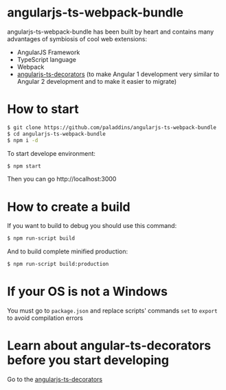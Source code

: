 # angularjs-ts-webpack-bundle

angularjs-ts-webpack-bundle has been built by heart and contains many advantages of symbiosis of cool web extensions:

  - AngularJS Framework
  - TypeScript language
  - Webpack
  - [angularjs-ts-decorators](https://github.com/paladdins/angularjs-ts-decorators/) (to make Angular 1 development very similar to Angular 2 development and to make it easier to migrate)

# How to start

```sh
$ git clone https://github.com/paladdins/angularjs-ts-webpack-bundle
$ cd angularjs-ts-webpack-bundle
$ npm i -d
```
To start develope environment:
```sh
$ npm start
```

Then you can go http://localhost:3000

# How to create a build

If you want to build to debug you should use this command:
```sh
$ npm run-script build
```
And to build complete minified production:
```sh
$ npm run-script build:production
```

# If your OS is not a Windows

You must go to `package.json` and replace scripts' commands `set` to `export` 
to avoid compilation errors

# Learn about angular-ts-decorators before you start developing

Go to the [angularjs-ts-decorators](https://github.com/paladdins/angularjs-ts-decorators/)
